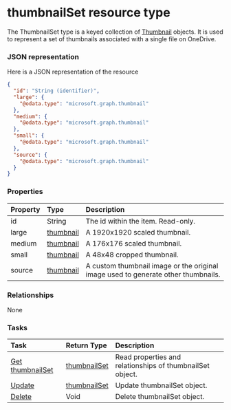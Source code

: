 # thumbnailSet resource type

The ThumbnailSet type is a keyed collection of [Thumbnail](thumbnail.md) objects. It is used to represent a set of thumbnails associated with a single file on OneDrive.  

### JSON representation

Here is a JSON representation of the resource

```json
{
  "id": "String (identifier)",
  "large": {
    "@odata.type": "microsoft.graph.thumbnail"
  },
  "medium": {
    "@odata.type": "microsoft.graph.thumbnail"
  },
  "small": {
    "@odata.type": "microsoft.graph.thumbnail"
  },
  "source": {
    "@odata.type": "microsoft.graph.thumbnail"
  }
}

```
### Properties
| Property	   | Type	|Description|
|:---------------|:--------|:----------|
|id|String|The id within the item. Read-only.|
|large|[thumbnail](thumbnail.md)|A 1920x1920 scaled thumbnail.|
|medium|[thumbnail](thumbnail.md)|A 176x176 scaled thumbnail.|
|small|[thumbnail](thumbnail.md)|A 48x48 cropped thumbnail.|
|source|[thumbnail](thumbnail.md)|A custom thumbnail image or the original image used to generate other thumbnails.|

### Relationships
None


### Tasks

| Task		   | Return Type	|Description|
|:---------------|:--------|:----------|
|[Get thumbnailSet](../api/thumbnailset_get.md) | [thumbnailSet](thumbnailset.md) |Read properties and relationships of thumbnailSet object.|
|[Update](../api/thumbnailset_update.md) | [thumbnailSet](thumbnailset.md)	|Update thumbnailSet object. |
|[Delete](../api/thumbnailset_delete.md) | Void	|Delete thumbnailSet object. |

<!-- uuid: 22704f5d-b57a-4e8e-85f3-ae5289ee9158
2015-10-09 17:14:37 UTC -->